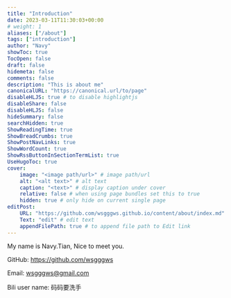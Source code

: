 ```yaml
---
title: "Introduction"
date: 2023-03-11T11:30:03+00:00
# weight: 1
aliases: ["/about"]
tags: ["introduction"]
author: "Navy"
showToc: true
TocOpen: false
draft: false
hidemeta: false
comments: false
description: "This is about me"
canonicalURL: "https://canonical.url/to/page"
disableHLJS: true # to disable highlightjs
disableShare: false
disableHLJS: false
hideSummary: false
searchHidden: true
ShowReadingTime: true
ShowBreadCrumbs: true
ShowPostNavLinks: true
ShowWordCount: true
ShowRssButtonInSectionTermList: true
UseHugoToc: true
cover:
    image: "<image path/url>" # image path/url
    alt: "<alt text>" # alt text
    caption: "<text>" # display caption under cover
    relative: false # when using page bundles set this to true
    hidden: true # only hide on current single page
editPost:
    URL: "https://github.com/wsgggws.github.io/content/about/index.md"
    Text: "edit" # edit text
    appendFilePath: true # to append file path to Edit link
---
```


My name is Navy.Tian, Nice to meet you.

GitHub: https://github.com/wsgggws

Email: wsgggws@gmail.com

Bili user name: 码码要洗手
